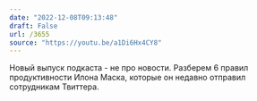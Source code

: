 ```yaml
---
date: "2022-12-08T09:13:48"
draft: False
url: /3655
source: "https://youtu.be/a1Di6Hx4CY8"
---
```


Новый выпуск подкаста - не про новости. Разберем 6 правил продуктивности Илона Маска, которые он недавно отправил сотрудникам Твиттера.
